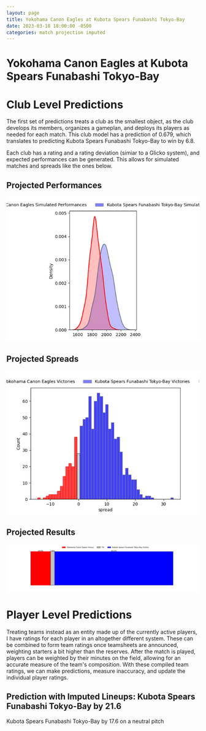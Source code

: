 ```yaml
---  
layout: page  
title: Yokohama Canon Eagles at Kubota Spears Funabashi Tokyo-Bay  
date: 2023-03-18 18:00:00 -0500  
categories: match projection imputed  
---
```

# Yokohama Canon Eagles at Kubota Spears Funabashi Tokyo-Bay

# Club Level Predictions


The first set of predictions treats a club as the smallest object, as the club develops its members, organizes a gameplan, and deploys its players as needed for each match. This club model has a prediction of 0.679, which translates to predicting Kubota Spears Funabashi Tokyo-Bay to win by 6.8.

Each club has a rating and a rating deviation (simiar to a Glicko system), and expected performances can be generated. This allows for simulated matches and spreads like the ones below.
## Projected Performances


![Projected Performances](plots/performances_2023-03-18-KubotaSpearsFunabashiTokyo-Bay-YokohamaCanonEagles.png)
## Projected Spreads


![Projected Spreads](plots/spreads_2023-03-18-KubotaSpearsFunabashiTokyo-Bay-YokohamaCanonEagles.png)
## Projected Results


![Projected Results](plots/resultbar_2023-03-18-KubotaSpearsFunabashiTokyo-Bay-YokohamaCanonEagles.png)
# Player Level Predictions


Treating teams instead as an entity made up of the currently active players, I have ratings for each player in an altogether different system. These can be combined to form team ratings once teamsheets are announced, weighting starters a bit higher than the reserves. After the match is played, players can be weighted by their minutes on the field, allowing for an accurate measure of the team's composition. With these compiled team ratings, we can make predictions, measure inaccuracy, and update the individual player ratings.
## Prediction with Imputed Lineups: Kubota Spears Funabashi Tokyo-Bay by 21.6


Kubota Spears Funabashi Tokyo-Bay by 17.6 on a neutral pitch

